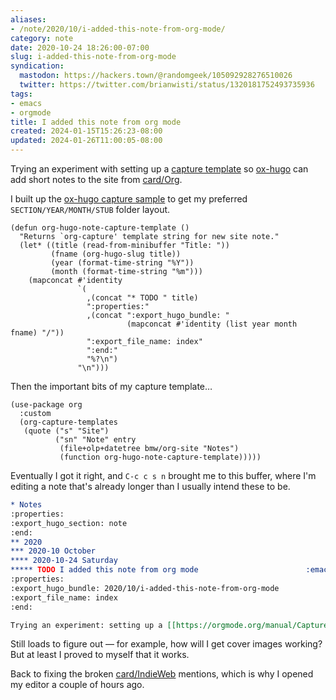 ```yaml
---
aliases:
- /note/2020/10/i-added-this-note-from-org-mode/
category: note
date: 2020-10-24 18:26:00-07:00
slug: i-added-this-note-from-org-mode
syndication:
  mastodon: https://hackers.town/@randomgeek/105092928276510026
  twitter: https://twitter.com/brianwisti/status/1320181752493735936
tags:
- emacs
- orgmode
title: I added this note from org mode
created: 2024-01-15T15:26:23-08:00
updated: 2024-01-26T11:00:05-08:00
---
```


Trying an experiment with setting up a [capture template](https://orgmode.org/manual/Capture-templates.html) so [ox-hugo](https://ox-hugo.scripter.co/) can add short notes to the site from [card/Org](../../../card/Org.md).

I built up the [ox-hugo capture sample](https://ox-hugo.scripter.co/doc/org-capture-setup/) to get my preferred `SECTION/YEAR/MONTH/STUB` folder layout.

````elisp
(defun org-hugo-note-capture-template ()
  "Returns `org-capture' template string for new site note."
  (let* ((title (read-from-minibuffer "Title: "))
         (fname (org-hugo-slug title))
         (year (format-time-string "%Y"))
         (month (format-time-string "%m")))
    (mapconcat #'identity
               `(
                 ,(concat "* TODO " title)
                 ":properties:"
                 ,(concat ":export_hugo_bundle: "
                          (mapconcat #'identity (list year month fname) "/"))
                 ":export_file_name: index"
                 ":end:"
                 "%?\n")
               "\n")))
````

Then the important bits of my capture template…

````elisp
(use-package org
  :custom
  (org-capture-templates
   (quote ("s" "Site")
          ("sn" "Note" entry
           (file+olp+datetree bmw/org-site "Notes")
           (function org-hugo-note-capture-template)))))
````

Eventually I got it right, and `C-c c s n` brought me to this buffer, where I'm editing a note that's already longer than I usually intend these to be.

````org
* Notes
:properties:
:export_hugo_section: note
:end:
** 2020
*** 2020-10 October
**** 2020-10-24 Saturday
***** TODO I added this note from org mode                        :emacs:
:properties:
:export_hugo_bundle: 2020/10/i-added-this-note-from-org-mode
:export_file_name: index
:end:

Trying an experiment: setting up a [[https://orgmode.org/manual/Capture-templates.html][capture template]] so [[https://ox-hugo.scripter.co/][ox-hugo]] can add short notes to the site.
````

Still loads to figure out — for example, how will I get cover images working? But at least I proved to myself that it works.

Back to fixing the broken [card/IndieWeb](../../../card/IndieWeb.md) mentions, which is why I opened my editor a couple of hours ago.
